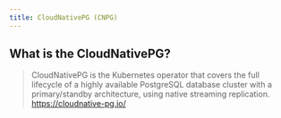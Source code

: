 ```yaml
---
title: CloudNativePG (CNPG)
---
```


## What is the CloudNativePG?

> CloudNativePG is the Kubernetes operator that covers the full lifecycle of a highly available PostgreSQL database cluster with a primary/standby architecture, using native streaming replication.
> https://cloudnative-pg.io/
